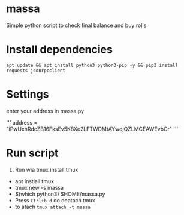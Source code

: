 # massa
Simple python script to check final balance and buy rolls

# Install dependencies
```
apt update && apt install python3 python3-pip -y && pip3 install requests jsonrpcclient 
```
# Settings
enter your address in massa.py 

'''
address = "iPwUxhRdcZB16FksEv5K8Xe2LFTWDMtAYwdjQZLMCEAWEvbCr"
'''

# Run script
1. Run wia tmux
install tmux
- apt instlall tmux
- tmux new -s massa
- $(which python3) $HOME/massa.py
- Press ```Ctrl+b d``` do deatach tmux
- to atach ```tmux attach -t massa```
